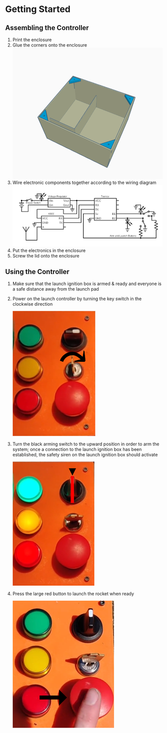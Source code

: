 Getting Started
================

Assembling the Controller
--------------------------
1. Print the enclosure
2. Glue the corners onto the enclosure
    ![Enclosure corner placement][corner-placement]
3. Wire electronic components together according to the wiring diagram
    ![Wiring diagram][wiring-diagram]
4. Put the electronics in the enclosure
5. Screw the lid onto the enclosure

Using the Controller
---------------------
1. Make sure that the launch ignition box is armed & ready and everyone is a safe distance away from the launch pad
2. Power on the launch controller by turning the key switch in the clockwise direction

    ![Key-operated power switch][powering-on]

3. Turn the black arming switch to the upward position in order to arm the system; once a connection to the launch ignition box has been established, the safety siren on the launch ignition box should activate

    ![Dual-position arming selector switch in vertical position][arming]

4. Press the large red button to launch the rocket when ready

    ![Dual-position arming selector switch in vertical position][launching]

<!-- Links -->
[corner-placement]: ./images/corner_placement.png "Enclosure corner placement"
[wiring-diagram]: ./images/wiring_diagram.png "Wiring diagram"
[powering-on]: ./images/power_on.png
[arming]: ./images/arming.png
[launching]: ./images/launching.png
